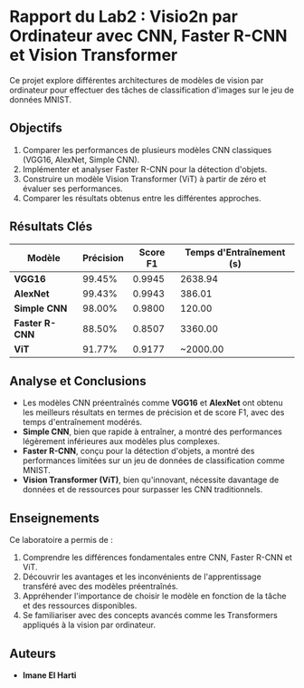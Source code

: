 # Rapport du Lab2 : Visio2n par Ordinateur avec CNN, Faster R-CNN et Vision Transformer

Ce projet explore différentes architectures de modèles de vision par ordinateur pour effectuer des tâches de classification d'images sur le jeu de données MNIST.

## Objectifs
1. Comparer les performances de plusieurs modèles CNN classiques (VGG16, AlexNet, Simple CNN).
2. Implémenter et analyser Faster R-CNN pour la détection d'objets.
3. Construire un modèle Vision Transformer (ViT) à partir de zéro et évaluer ses performances.
4. Comparer les résultats obtenus entre les différentes approches.

## Résultats Clés

| Modèle            | Précision | Score F1 | Temps d'Entraînement (s) |
|--------------------|-----------|----------|---------------------------|
| **VGG16**         | 99.45%    | 0.9945   | 2638.94                   |
| **AlexNet**       | 99.43%    | 0.9943   | 386.01                    |
| **Simple CNN**    | 98.00%    | 0.9800   | 120.00                    |
| **Faster R-CNN**  | 88.50%    | 0.8507   | 3360.00                   |
| **ViT**           | 91.77%    | 0.9177   | ~2000.00                  |

## Analyse et Conclusions
- Les modèles CNN préentraînés comme **VGG16** et **AlexNet** ont obtenu les meilleurs résultats en termes de précision et de score F1, avec des temps d'entraînement modérés.
- **Simple CNN**, bien que rapide à entraîner, a montré des performances légèrement inférieures aux modèles plus complexes.
- **Faster R-CNN**, conçu pour la détection d'objets, a montré des performances limitées sur un jeu de données de classification comme MNIST.
- **Vision Transformer (ViT)**, bien qu'innovant, nécessite davantage de données et de ressources pour surpasser les CNN traditionnels.

## Enseignements
Ce laboratoire a permis de :
1. Comprendre les différences fondamentales entre CNN, Faster R-CNN et ViT.
2. Découvrir les avantages et les inconvénients de l'apprentissage transféré avec des modèles préentraînés.
3. Appréhender l'importance de choisir le modèle en fonction de la tâche et des ressources disponibles.
4. Se familiariser avec des concepts avancés comme les Transformers appliqués à la vision par ordinateur.

## Auteurs
- **Imane El Harti**
